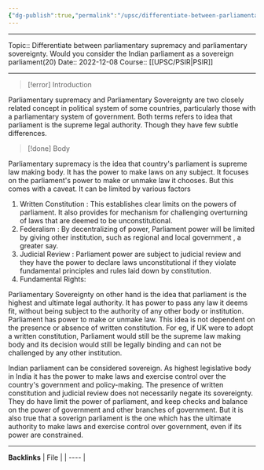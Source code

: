 ```yaml
---
{"dg-publish":true,"permalink":"/upsc/differentiate-between-parliamentary-supremacy-and-parliamentary-sovereignty-would-you-consider-the-indian-parliament-as-a-sovereign-parliament/"}
---
```


----
Topic:: Differentiate between parliamentary supremacy and parliamentary sovereignty. Would you  consider the Indian parliament as a sovereign parliament(20)
Date:: 2022-12-08
Course:: [[UPSC/PSIR\|PSIR]] 

----
>[!error] Introduction 

Parliamentary supremacy and Parliamentary Sovereignty are two closely related concept in political system of some countries, particularly those with a parliamentary system of government. Both terms refers to idea that parliament is the supreme legal authority. Though they have few subtle differences. 

>[!done] Body 

Parliamentary supremacy is the idea that country's parliament is supreme law making body. It has the power to make laws on any subject. It focuses on the parliament's power to make or unmake law it chooses. But this comes with a caveat. It can be limited by various factors 
1. Written Constitution : This establishes clear limits on the powers of parliament. It also provides for mechanism for challenging overturning of laws that are deemed to be unconstitutional. 
2. Federalism : By decentralizing of power, Parliament power will be limited by giving other institution, such as regional and local government , a greater say. 
3. Judicial Review : Parliament power are subject to judicial review and they have the power to declare laws unconstitutional if they violate fundamental principles and rules laid down by constitution. 
4. Fundamental Rights: 

Parliamentary Sovereignty on other hand is the idea that parliament is the highest and ultimate legal authority. It has power to pass any law it deems fit, without being subject to the authority of any other body or institution. Parliament has power to make or unmake law. 
This idea is not dependent on the presence or absence of written constitution. 
For eg, if UK were to adopt a written constitution, Parliament would still be the supreme law making body and its decision would still be legally binding and can not be challenged by any other institution. 

Indian parliament can be considered sovereign. As highest legislative body in India it has the power to make laws and exercise control over the country's government and policy-making. 
The presence of written constitution and judicial review does not necessarily negate its sovereignty. They do have limit the power of parliament, and keep checks and balance on the power of government and other branches of government. But it is also true that a soverign parliament is the one which has the ultimate authority to make laws and exercise control over government, even if its power are constrained. 








---
**Backlinks**
| File |
| ---- |



